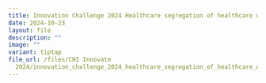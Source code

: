 ```yaml
---
title: Innovation Challenge 2024 Healthcare segregation of healthcare waste in ICU
date: 2024-10-23
layout: file
description: ""
image: ""
variant: tiptap
file_url: /files/CHI Innovate
  2024/innovation_challenge_2024_healthcare_segregation_of_healthcare_waste_in_icu.pdf
---
```


